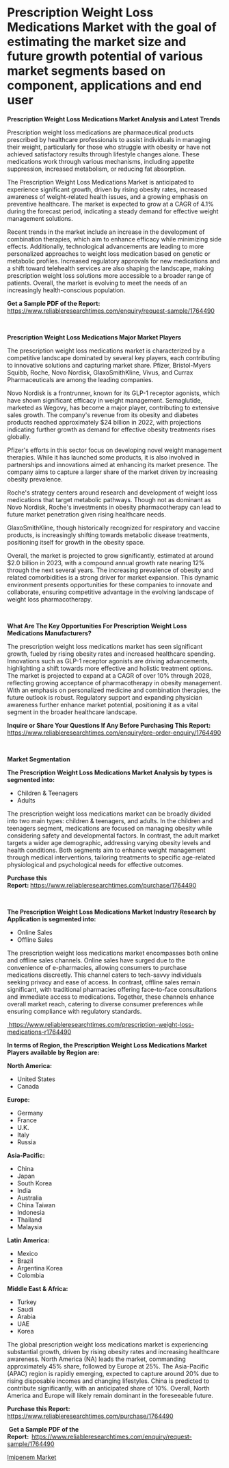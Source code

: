 <p><h1>Prescription Weight Loss Medications Market with the goal of estimating the market size and future growth potential of various market segments based on component, applications and end user</h1></p><p><strong>Prescription Weight Loss Medications Market Analysis and Latest Trends</strong></p>
<p><p>Prescription weight loss medications are pharmaceutical products prescribed by healthcare professionals to assist individuals in managing their weight, particularly for those who struggle with obesity or have not achieved satisfactory results through lifestyle changes alone. These medications work through various mechanisms, including appetite suppression, increased metabolism, or reducing fat absorption.</p><p>The Prescription Weight Loss Medications Market is anticipated to experience significant growth, driven by rising obesity rates, increased awareness of weight-related health issues, and a growing emphasis on preventive healthcare. The market is expected to grow at a CAGR of 4.1% during the forecast period, indicating a steady demand for effective weight management solutions.</p><p>Recent trends in the market include an increase in the development of combination therapies, which aim to enhance efficacy while minimizing side effects. Additionally, technological advancements are leading to more personalized approaches to weight loss medication based on genetic or metabolic profiles. Increased regulatory approvals for new medications and a shift toward telehealth services are also shaping the landscape, making prescription weight loss solutions more accessible to a broader range of patients. Overall, the market is evolving to meet the needs of an increasingly health-conscious population.</p></p>
<p><strong>Get a Sample PDF of the Report:&nbsp;</strong> <a href="https://www.reliableresearchtimes.com/enquiry/request-sample/1764490?utm_campaign=2222&utm_medium=2&utm_source=Github&utm_content=ia&utm_term=08032025&utm_id=prescription-weight-loss-medications">https://www.reliableresearchtimes.com/enquiry/request-sample/1764490</a></p>
<p>&nbsp;</p>
<p><strong>Prescription Weight Loss Medications Major Market Players</strong></p>
<p><p>The prescription weight loss medications market is characterized by a competitive landscape dominated by several key players, each contributing to innovative solutions and capturing market share. Pfizer, Bristol-Myers Squibb, Roche, Novo Nordisk, GlaxoSmithKline, Vivus, and Currax Pharmaceuticals are among the leading companies.</p><p>Novo Nordisk is a frontrunner, known for its GLP-1 receptor agonists, which have shown significant efficacy in weight management. Semaglutide, marketed as Wegovy, has become a major player, contributing to extensive sales growth. The company's revenue from its obesity and diabetes products reached approximately $24 billion in 2022, with projections indicating further growth as demand for effective obesity treatments rises globally.</p><p>Pfizer's efforts in this sector focus on developing novel weight management therapies. While it has launched some products, it is also involved in partnerships and innovations aimed at enhancing its market presence. The company aims to capture a larger share of the market driven by increasing obesity prevalence.</p><p>Roche's strategy centers around research and development of weight loss medications that target metabolic pathways. Though not as dominant as Novo Nordisk, Roche's investments in obesity pharmacotherapy can lead to future market penetration given rising healthcare needs.</p><p>GlaxoSmithKline, though historically recognized for respiratory and vaccine products, is increasingly shifting towards metabolic disease treatments, positioning itself for growth in the obesity space.</p><p>Overall, the market is projected to grow significantly, estimated at around $2.0 billion in 2023, with a compound annual growth rate nearing 12% through the next several years. The increasing prevalence of obesity and related comorbidities is a strong driver for market expansion. This dynamic environment presents opportunities for these companies to innovate and collaborate, ensuring competitive advantage in the evolving landscape of weight loss pharmacotherapy.</p></p>
<p>&nbsp;</p>
<p><strong>What Are The Key Opportunities For Prescription Weight Loss Medications Manufacturers?</strong></p>
<p><p>The prescription weight loss medications market has seen significant growth, fueled by rising obesity rates and increased healthcare spending. Innovations such as GLP-1 receptor agonists are driving advancements, highlighting a shift towards more effective and holistic treatment options. The market is projected to expand at a CAGR of over 10% through 2028, reflecting growing acceptance of pharmacotherapy in obesity management. With an emphasis on personalized medicine and combination therapies, the future outlook is robust. Regulatory support and expanding physician awareness further enhance market potential, positioning it as a vital segment in the broader healthcare landscape.</p></p>
<p><strong>Inquire or Share Your Questions If Any Before Purchasing This Report:</strong> <a href="https://www.reliableresearchtimes.com/enquiry/pre-order-enquiry/1764490?utm_campaign=2222&utm_medium=2&utm_source=Github&utm_content=ia&utm_term=08032025&utm_id=prescription-weight-loss-medications">https://www.reliableresearchtimes.com/enquiry/pre-order-enquiry/1764490</a></p>
<p>&nbsp;</p>
<p><strong>Market Segmentation</strong></p>
<p><strong>The Prescription Weight Loss Medications Market Analysis by types is segmented into:</strong></p>
<p><ul><li>Children & Teenagers</li><li>Adults</li></ul></p>
<p><p>The prescription weight loss medications market can be broadly divided into two main types: children & teenagers, and adults. In the children and teenagers segment, medications are focused on managing obesity while considering safety and developmental factors. In contrast, the adult market targets a wider age demographic, addressing varying obesity levels and health conditions. Both segments aim to enhance weight management through medical interventions, tailoring treatments to specific age-related physiological and psychological needs for effective outcomes.</p></p>
<p><strong>Purchase this Report:&nbsp;</strong><a href="https://www.reliableresearchtimes.com/purchase/1764490?utm_campaign=2222&utm_medium=2&utm_source=Github&utm_content=ia&utm_term=08032025&utm_id=prescription-weight-loss-medications">https://www.reliableresearchtimes.com/purchase/1764490</a></p>
<p>&nbsp;</p>
<p><strong>The Prescription Weight Loss Medications Market Industry Research by Application is segmented into:</strong></p>
<p><ul><li>Online Sales</li><li>Offline Sales</li></ul></p>
<p><p>The prescription weight loss medications market encompasses both online and offline sales channels. Online sales have surged due to the convenience of e-pharmacies, allowing consumers to purchase medications discreetly. This channel caters to tech-savvy individuals seeking privacy and ease of access. In contrast, offline sales remain significant, with traditional pharmacies offering face-to-face consultations and immediate access to medications. Together, these channels enhance overall market reach, catering to diverse consumer preferences while ensuring compliance with regulatory standards.</p></p>
<p><a href="https://www.reliableresearchtimes.com/prescription-weight-loss-medications-r1764490?utm_campaign=2222&utm_medium=2&utm_source=Github&utm_content=ia&utm_term=08032025&utm_id=prescription-weight-loss-medications">&nbsp;https://www.reliableresearchtimes.com/prescription-weight-loss-medications-r1764490</a></p>
<p><strong>In terms of Region, the Prescription Weight Loss Medications Market Players available by Region are:</strong></p>
<p>
    <p> <strong> North America: </strong>
        <ul>
            <li>United States</li>
            <li>Canada</li>
        </ul>
        </p> 
    <p> <strong> Europe: </strong>
        <ul>
            <li>Germany</li>
            <li>France</li>
            <li>U.K.</li>
            <li>Italy</li>
            <li>Russia</li>
        </ul>
        </p> 
    <p> <strong> Asia-Pacific: </strong>
        <ul>
            <li>China</li>
            <li>Japan</li>
            <li>South Korea</li>
            <li>India</li>
            <li>Australia</li>
            <li>China Taiwan</li>
            <li>Indonesia</li>
            <li>Thailand</li>
            <li>Malaysia</li>
        </ul>
        </p> 
    <p> <strong> Latin America: </strong>
        <ul>
            <li>Mexico</li>
            <li>Brazil</li>
            <li>Argentina Korea</li>
            <li>Colombia</li>
        </ul>
        </p> 
    <p> <strong> Middle East & Africa: </strong>
        <ul>
            <li>Turkey</li>
            <li>Saudi</li>
            <li>Arabia</li>
            <li>UAE</li>
            <li>Korea</li>
        </ul>
    </p>
    </p>
<p><p>The global prescription weight loss medications market is experiencing substantial growth, driven by rising obesity rates and increasing healthcare awareness. North America (NA) leads the market, commanding approximately 45% share, followed by Europe at 25%. The Asia-Pacific (APAC) region is rapidly emerging, expected to capture around 20% due to rising disposable incomes and changing lifestyles. China is predicted to contribute significantly, with an anticipated share of 10%. Overall, North America and Europe will likely remain dominant in the foreseeable future.</p></p>
<p><strong>Purchase this Report: </strong><a href="https://www.reliableresearchtimes.com/purchase/1764490?utm_campaign=2222&utm_medium=2&utm_source=Github&utm_content=ia&utm_term=08032025&utm_id=prescription-weight-loss-medications">https://www.reliableresearchtimes.com/purchase/1764490</a></p>
<p>&nbsp;<strong>Get a Sample PDF of the Report:&nbsp;&nbsp;</strong><a href="https://www.reliableresearchtimes.com/enquiry/request-sample/1764490?utm_campaign=2222&utm_medium=2&utm_source=Github&utm_content=ia&utm_term=08032025&utm_id=prescription-weight-loss-medications">https://www.reliableresearchtimes.com/enquiry/request-sample/1764490</a></p>
<p><strong></strong></p>
<p><p><a href="https://github.com/LilianFaulkner65/Market-Research-Report-List-1/blob/main/imipenem-market.md?utm_campaign=2222&utm_medium=2&utm_source=Github&utm_content=ia&utm_term=08032025&utm_id=prescription-weight-loss-medications">Imipenem Market</a></p></p>
